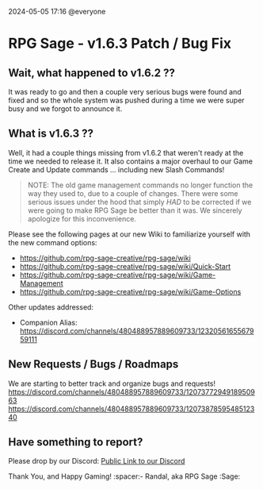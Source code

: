 2024-05-05 17:16
@everyone
# RPG Sage - v1.6.3 Patch / Bug Fix

## Wait, what happened to v1.6.2 ??

It was ready to go and then a couple very serious bugs were found and fixed and so the whole system was pushed during a time we were super busy and we forgot to announce it.

## What is v1.6.3 ??

Well, it had a couple things missing from v1.6.2 that weren't ready at the time we needed to release it. It also contains a major overhaul to our Game Create and Update commands ... including new Slash Commands!

> NOTE: The old game management commands no longer function the way they used to, due to a couple of changes. There were some serious issues under the hood that simply *HAD* to be corrected if we were going to make RPG Sage be better than it was. We sincerely apologize for this inconvenience.

Please see the following pages at our new Wiki to familiarize yourself with the new command options:
- <https://github.com/rpg-sage-creative/rpg-sage/wiki>
- <https://github.com/rpg-sage-creative/rpg-sage/wiki/Quick-Start>
- <https://github.com/rpg-sage-creative/rpg-sage/wiki/Game-Management>
- <https://github.com/rpg-sage-creative/rpg-sage/wiki/Game-Options>

Other updates addressed:
- Companion Alias: https://discord.com/channels/480488957889609733/1232056165567959111

## New Requests / Bugs / Roadmaps
We are starting to better track and organize bugs and requests!
https://discord.com/channels/480488957889609733/1207377294918950963
https://discord.com/channels/480488957889609733/1207387859548512340

## Have something to report?
Please drop by our Discord: [Public Link to our Discord](<https://discord.com/invite/pfAcUMN>)

Thank You, and Happy Gaming!
:spacer:- Randal, aka RPG Sage :Sage: